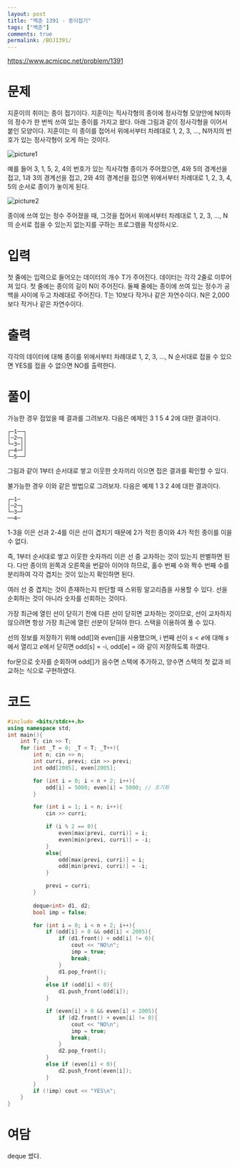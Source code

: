 ```yaml
---
layout: post
title: "백준 1391 - 종이접기"
tags: ["백준"]
comments: true
permalink: /BOJ1391/
--- 
```


<https://www.acmicpc.net/problem/1391> 

# 문제 

지훈이의 취미는 종이 접기이다. 지훈이는 직사각형의 종이에 정사각형 모양안에 N이하의 정수가 한 번씩 쓰여 있는 종이를 가지고 왔다. 아래 그림과 같이 정사각형을 이어서 붙인 모양이다. 지훈이는 이 종이를 접어서 위에서부터 차례대로 1, 2, 3, ..., N까지의 번호가 있는 정사각형이 오게 하는 것이다. 

![picture1](https://upload.acmicpc.net/51365bdd-6f9b-40df-a1f1-4db0fe8871c5/-/preview/) 

예를 들어 3, 1, 5, 2, 4의 번호가 있는 직사각형 종이가 주어졌으면, 4와 5의 경계선을 접고, 1과 3의 경계선을 접고, 2와 4의 경계선을 접으면 위에서부터 차례대로 1, 2, 3, 4, 5의 순서로 종이가 놓이게 된다. 

![picture2](https://upload.acmicpc.net/51365bdd-6f9b-40df-a1f1-4db0fe8871c5/-/preview/) 

종이에 쓰여 있는 정수 주어졌을 때, 그것을 접어서 위에서부터 차례대로 1, 2, 3, ..., N의 순서로 접을 수 있는지 없는지를 구하는 프로그램을 작성하시오. 

# 입력 

첫 줄에는 입력으로 들어오는 데이터의 개수 T가 주어진다. 데이터는 각각 2줄로 이루어져 있다. 첫 줄에는 종이의 길이 N이 주어진다. 둘째 줄에는 종이에 쓰여 있는 정수가 공백을 사이에 두고 차례대로 주어진다. T는 10보다 작거나 같은 자연수이다. N은 2,000보다 작거나 같은 자연수이다. 

# 출력 

각각의 데이터에 대해 종이를 위에서부터 차례대로 1, 2, 3, ..., N 순서대로 접을 수 있으면 YES를 접을 수 없으면 NO를 출력한다. 

# 풀이 

가능한 경우 접었을 떼 결과를 그려보자. 다음은 예제인 3 1 5 4 2에 대한 결과이다. 

```
┌─1──┐
│─2─┐│
└─3─││
┌─4─┘│
└─5──┘
``` 

그림과 같이 1부터 순서대로 쌓고 이웃한 숫자끼리 이으면 접은 결과를 확인할 수 있다. 

불가능한 경우 이와 같은 방법으로 그려보자. 다음은 예제 1 3 2 4에 대한 결과이다. 

```
┌─1─
│─2─┐
└─3─┘
──4─
``` 

1-3을 이은 선과 2-4를 이은 선이 겹치기 때문에 2가 적힌 종이와 4가 적힌 종이를 이을 수 없다. 

즉, 1부터 순서대로 쌓고 이웃한 숫자까리 이은 선 중 교차하는 것이 있는지 판별하면 된다. 다만 종이의 왼쪽과 오른쪽을 번갈아 이어야 하므로, 홀수 번째 수와 짝수 번째 수를 분리하여 각각 겹치는 것이 있는지 확인하면 된다.

여러 선 중 겹치는 것이 존재하는지 판단할 때 스위핑 알고리즘을 사용할 수 있다. 선을 순회하는 것이 아니라 숫자를 선회하는 것이다.

가장 최근에 열린 선이 닫히기 전에 다른 선이 닫히면 교차하는 것이므로, 선이 교차하지 않으려면 항상 가장 최근에 열린 선분이 닫혀야 한다. 스택을 이용하여 풀 수 있다.

선의 정보를 저장하기 위해 odd[]와 even[]을 사용했으며, i 번째 선이 $s < e$에 대해 $s$에서 열리고 $e$에서 닫히면 odd[s] = -i, odd[e] = i와 같이 저장하도록 하였다.

for문으로 숫자를 순회하며 odd[]가 음수면 스택에 추가하고, 양수면 스택의 첫 값과 비교하는 식으로 구현하였다.

# 코드 

```cpp 
#include <bits/stdc++.h>
using namespace std;
int main(){
    int T; cin >> T;
    for (int _T = 0; _T < T; _T++){
        int n; cin >> n;
        int curri, previ; cin >> previ;
        int odd[2005], even[2005];

        for (int i = 0; i < n + 2; i++){
            odd[i] = 5000; even[i] = 5000; // 초기화
        }

        for (int i = 1; i < n; i++){
            cin >> curri;

            if (i % 2 == 0){
                even[max(previ, curri)] = i;
                even[min(previ, curri)] = -i;
            }
            else{
                odd[max(previ, curri)] = i;
                odd[min(previ, curri)] = -i;
            }

            previ = curri;
        }
        
        deque<int> d1, d2;
        bool imp = false;

        for (int i = 0; i < n + 2; i++){
            if (odd[i] > 0 && odd[i] < 2005){
                if (d1.front() + odd[i] != 0){
                    cout << "NO\n";
                    imp = true;
                    break;
                }
                d1.pop_front();
            }
            else if (odd[i] < 0){
                d1.push_front(odd[i]);
            }

            if (even[i] > 0 && even[i] < 2005){
                if (d2.front() + even[i] != 0){
                    cout << "NO\n";
                    imp = true;
                    break;
                }
                d2.pop_front();
            }
            else if (even[i] < 0){
                d2.push_front(even[i]);
            }
        }
        if (!imp) cout << "YES\n";
    }
}
```

# 여담

deque 썼다.

